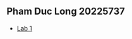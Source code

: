 ## Pham Duc Long 20225737
- <a href = "https://github.com/DannyP4/OOP_Lab_20241_744520/tree/main/Lab01/src"><u>Lab 1</u></a>
